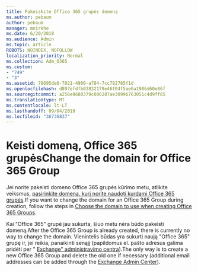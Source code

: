 ```yaml
---
title: Pakeiskite Office 365 grupės domeną
ms.author: pebaum
author: pebaum
manager: mnirkhe
ms.date: 6/20/2018
ms.audience: Admin
ms.topic: article
ROBOTS: NOINDEX, NOFOLLOW
localization_priority: Normal
ms.collection: Adm_O365
ms.custom:
- "749"
- "3"
ms.assetid: 78695de0-7021-4900-a784-7cc782785f1d
ms.openlocfilehash: d897efdfb03832179e46f04f5ae6a1986d60e86f
ms.sourcegitcommit: a256e8680379c006287ae30996763051c4d9ff85
ms.translationtype: MT
ms.contentlocale: lt-LT
ms.lasthandoff: 09/04/2019
ms.locfileid: "36736837"
---
```

# <a name="change-the-domain-for-office-365-group"></a><span data-ttu-id="deb70-102">Keisti domeną, Office 365 grupės</span><span class="sxs-lookup"><span data-stu-id="deb70-102">Change the domain for Office 365 Group</span></span>

<span data-ttu-id="deb70-103">Jei norite pakeisti domeno Office 365 grupės kūrimo metu, atlikite veiksmus, [pasirinkite domeną, kurį norite naudoti kurdami Office 365 grupės](https://docs.microsoft.com/office365/admin/create-groups/choose-domain-to-create-groups).</span><span class="sxs-lookup"><span data-stu-id="deb70-103">If you want to change the domain for an Office 365 Group during creation, follow the steps in [Choose the domain to use when creating Office 365 Groups](https://docs.microsoft.com/office365/admin/create-groups/choose-domain-to-create-groups).</span></span>
  
<span data-ttu-id="deb70-104">Kai "Office 365" grupė jau sukurta, šiuo metu nėra būdo pakeisti domeną.</span><span class="sxs-lookup"><span data-stu-id="deb70-104">After the Office 365 Group is already created, there is currently no way to change the domain.</span></span> <span data-ttu-id="deb70-105">Vienintelis būdas yra sukurti naują "Office 365" grupę ir, jei reikia, panaikinti senąjį (papildomus el. pašto adresus galima pridėti per " [Exchange" administravimo centrą](https://outlook.office365.com/ecp.aspx)).</span><span class="sxs-lookup"><span data-stu-id="deb70-105">The only way is to create a new Office 365 Group and delete the old one if necessary (additional email addresses can be added through the [Exchange Admin Center](https://outlook.office365.com/ecp.aspx)).</span></span>